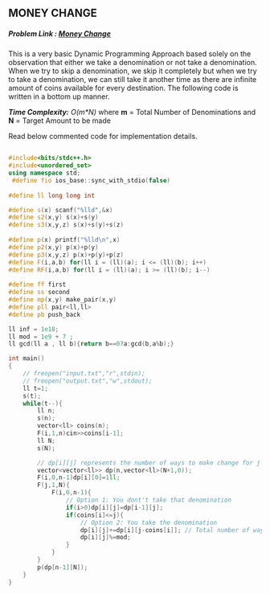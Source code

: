 ## MONEY CHANGE
##### Problem Link : [Money Change](https://hack.codingblocks.com/contests/c/141/1026)  

This is a very basic Dynamic Programming Approach based solely on the observation that either we take a denomination or not take a denomination. When we try to skip a denomination, we skip it completely but when we try to take a denomination, we can still take it another time as there are infinite amount of coins available for every destination. The following code is written in a bottom up manner.

_**Time Complexity:** O(m*N)_ where **m** = Total Number of Denominations and **N** = Target Amount to be made

Read below commented code for implementation details.
```C++

#include<bits/stdc++.h>
#include<unordered_set>
using namespace std;
 #define fio ios_base::sync_with_stdio(false)
 
#define ll long long int

#define s(x) scanf("%lld",&x)
#define s2(x,y) s(x)+s(y)
#define s3(x,y,z) s(x)+s(y)+s(z)
 
#define p(x) printf("%lld\n",x)
#define p2(x,y) p(x)+p(y)
#define p3(x,y,z) p(x)+p(y)+p(z)
#define F(i,a,b) for(ll i = (ll)(a); i <= (ll)(b); i++)
#define RF(i,a,b) for(ll i = (ll)(a); i >= (ll)(b); i--)
 
#define ff first
#define ss second
#define mp(x,y) make_pair(x,y)
#define pll pair<ll,ll>
#define pb push_back

ll inf = 1e18;
ll mod = 1e9 + 7 ;
ll gcd(ll a , ll b){return b==0?a:gcd(b,a%b);}

int main()
{
	// freopen("input.txt","r",stdin);
 	// freopen("output.txt","w",stdout);
	ll t=1;
	s(t);
	while(t--){
		ll n;
		s(n);
		vector<ll> coins(n);
		F(i,1,n)cin>>coins[i-1];
		ll N;
		s(N);

		// dp[i][j] represents the number of ways to make change for j cents using coins[0] to coins[i] denominations. 
		vector<vector<ll>> dp(n,vector<ll>(N+1,0));
		F(i,0,n-1)dp[i][0]=1ll;
		F(j,1,N){
			F(i,0,n-1){
				// Option 1: You dont't take that denomination
				if(i>0)dp[i][j]=dp[i-1][j];
				if(coins[i]<=j){
					// Option 2: You take the denomination 
					dp[i][j]+=dp[i][j-coins[i]]; // Total number of ways is the sum of both these options
					dp[i][j]%=mod;
				}
			}
		}
		p(dp[n-1][N]);
	}
}


```

